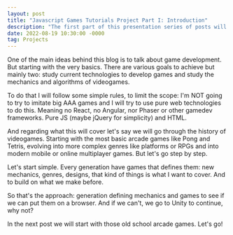 ```yaml
---
layout: post
title: "Javascript Games Tutorials Project Part I: Introduction"
description: "The first part of this presentation series of posts will introduce the concept, the why I'm doing this and the scope."
date: 2022-08-19 10:30:00 -0000
tag: Projects
---
```

One of the main ideas behind this blog is to talk about game development. But starting with the very basics. There are various goals to achieve but mainly two: study current technologies to develop games and study the mechanics and algorithms of videogames.

To do that I will follow some simple rules, to limit the scope: I'm NOT going to try to imitate big AAA games and I will try to use pure web technologies to do this. Meaning no React, no Angular, nor Phaser or other gamedev frameworks. Pure JS (maybe jQuery for simplicity) and HTML.

And regarding what this will cover let's say we will go through the history of videogames. Starting with the most basic arcade games like Pong and Tetris, evolving into more complex genres like platforms or RPGs and into modern mobile or online multiplayer games. But let's go step by step.

Let's start simple. Every generation have games that defines them: new mechanics, genres, designs, that kind of things is what I want to cover. And to build on what we make before.

So that's the approach: generation defining mechanics and games to see if we can put them on a browser. And if we can't, we go to Unity to continue, why not?

In the next post we will start with those old school arcade games. Let's go!